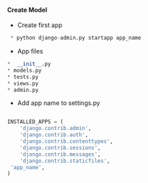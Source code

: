 #### Create Model

 * Create first app
```python
 * python django-admin.py startapp app_name
```

* App files

```python
*  __init__.py
* models.py
* tests.py
* views.py
* admin.py
```

* Add app name to settings.py

```python

INSTALLED_APPS = (
    'django.contrib.admin',
    'django.contrib.auth',
    'django.contrib.contenttypes',
    'django.contrib.sessions',
    'django.contrib.messages',
    'django.contrib.staticfiles',
 'app_name',
)

```
